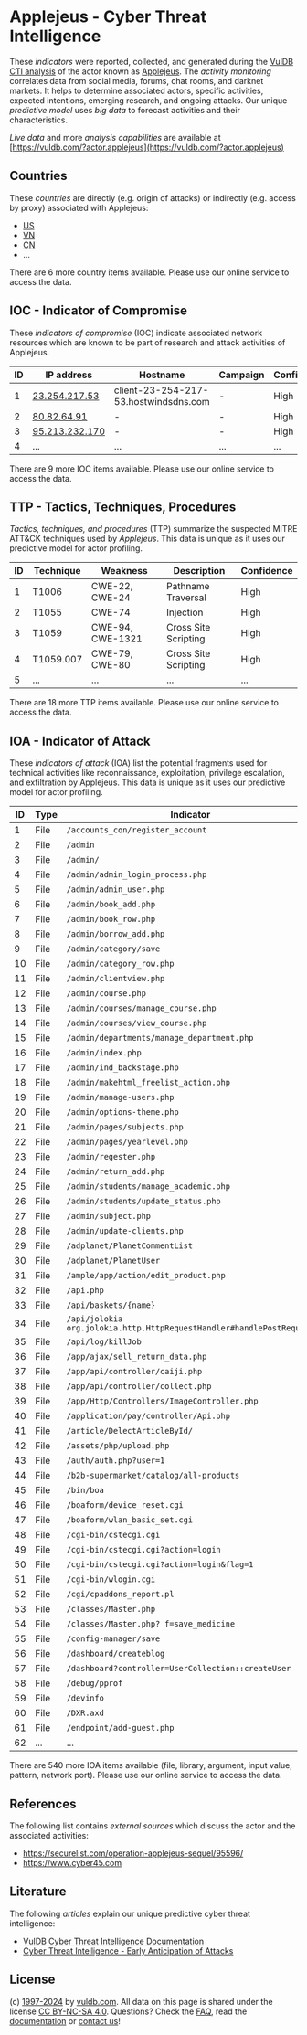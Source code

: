 # Applejeus - Cyber Threat Intelligence

These _indicators_ were reported, collected, and generated during the [VulDB CTI analysis](https://vuldb.com/?kb.cti) of the actor known as [Applejeus](https://vuldb.com/?actor.applejeus). The _activity monitoring_ correlates data from social media, forums, chat rooms, and darknet markets. It helps to determine associated actors, specific activities, expected intentions, emerging research, and ongoing attacks. Our unique _predictive model_ uses _big data_ to forecast activities and their characteristics.

_Live data_ and more _analysis capabilities_ are available at [https://vuldb.com/?actor.applejeus](https://vuldb.com/?actor.applejeus)

## Countries

These _countries_ are directly (e.g. origin of attacks) or indirectly (e.g. access by proxy) associated with Applejeus:

* [US](https://vuldb.com/?country.us)
* [VN](https://vuldb.com/?country.vn)
* [CN](https://vuldb.com/?country.cn)
* ...

There are 6 more country items available. Please use our online service to access the data.

## IOC - Indicator of Compromise

These _indicators of compromise_ (IOC) indicate associated network resources which are known to be part of research and attack activities of Applejeus.

ID | IP address | Hostname | Campaign | Confidence
-- | ---------- | -------- | -------- | ----------
1 | [23.254.217.53](https://vuldb.com/?ip.23.254.217.53) | client-23-254-217-53.hostwindsdns.com | - | High
2 | [80.82.64.91](https://vuldb.com/?ip.80.82.64.91) | - | - | High
3 | [95.213.232.170](https://vuldb.com/?ip.95.213.232.170) | - | - | High
4 | ... | ... | ... | ...

There are 9 more IOC items available. Please use our online service to access the data.

## TTP - Tactics, Techniques, Procedures

_Tactics, techniques, and procedures_ (TTP) summarize the suspected MITRE ATT&CK techniques used by _Applejeus_. This data is unique as it uses our predictive model for actor profiling.

ID | Technique | Weakness | Description | Confidence
-- | --------- | -------- | ----------- | ----------
1 | T1006 | CWE-22, CWE-24 | Pathname Traversal | High
2 | T1055 | CWE-74 | Injection | High
3 | T1059 | CWE-94, CWE-1321 | Cross Site Scripting | High
4 | T1059.007 | CWE-79, CWE-80 | Cross Site Scripting | High
5 | ... | ... | ... | ...

There are 18 more TTP items available. Please use our online service to access the data.

## IOA - Indicator of Attack

These _indicators of attack_ (IOA) list the potential fragments used for technical activities like reconnaissance, exploitation, privilege escalation, and exfiltration by Applejeus. This data is unique as it uses our predictive model for actor profiling.

ID | Type | Indicator | Confidence
-- | ---- | --------- | ----------
1 | File | `/accounts_con/register_account` | High
2 | File | `/admin` | Low
3 | File | `/admin/` | Low
4 | File | `/admin/admin_login_process.php` | High
5 | File | `/admin/admin_user.php` | High
6 | File | `/admin/book_add.php` | High
7 | File | `/admin/book_row.php` | High
8 | File | `/admin/borrow_add.php` | High
9 | File | `/admin/category/save` | High
10 | File | `/admin/category_row.php` | High
11 | File | `/admin/clientview.php` | High
12 | File | `/admin/course.php` | High
13 | File | `/admin/courses/manage_course.php` | High
14 | File | `/admin/courses/view_course.php` | High
15 | File | `/admin/departments/manage_department.php` | High
16 | File | `/admin/index.php` | High
17 | File | `/admin/ind_backstage.php` | High
18 | File | `/admin/makehtml_freelist_action.php` | High
19 | File | `/admin/manage-users.php` | High
20 | File | `/admin/options-theme.php` | High
21 | File | `/admin/pages/subjects.php` | High
22 | File | `/admin/pages/yearlevel.php` | High
23 | File | `/admin/regester.php` | High
24 | File | `/admin/return_add.php` | High
25 | File | `/admin/students/manage_academic.php` | High
26 | File | `/admin/students/update_status.php` | High
27 | File | `/admin/subject.php` | High
28 | File | `/admin/update-clients.php` | High
29 | File | `/adplanet/PlanetCommentList` | High
30 | File | `/adplanet/PlanetUser` | High
31 | File | `/ample/app/action/edit_product.php` | High
32 | File | `/api.php` | Medium
33 | File | `/api/baskets/{name}` | High
34 | File | `/api/jolokia org.jolokia.http.HttpRequestHandler#handlePostRequest` | High
35 | File | `/api/log/killJob` | High
36 | File | `/app/ajax/sell_return_data.php` | High
37 | File | `/app/api/controller/caiji.php` | High
38 | File | `/app/api/controller/collect.php` | High
39 | File | `/app/Http/Controllers/ImageController.php` | High
40 | File | `/application/pay/controller/Api.php` | High
41 | File | `/article/DelectArticleById/` | High
42 | File | `/assets/php/upload.php` | High
43 | File | `/auth/auth.php?user=1` | High
44 | File | `/b2b-supermarket/catalog/all-products` | High
45 | File | `/bin/boa` | Medium
46 | File | `/boaform/device_reset.cgi` | High
47 | File | `/boaform/wlan_basic_set.cgi` | High
48 | File | `/cgi-bin/cstecgi.cgi` | High
49 | File | `/cgi-bin/cstecgi.cgi?action=login` | High
50 | File | `/cgi-bin/cstecgi.cgi?action=login&flag=1` | High
51 | File | `/cgi-bin/wlogin.cgi` | High
52 | File | `/cgi/cpaddons_report.pl` | High
53 | File | `/classes/Master.php` | High
54 | File | `/classes/Master.php? f=save_medicine` | High
55 | File | `/config-manager/save` | High
56 | File | `/dashboard/createblog` | High
57 | File | `/dashboard?controller=UserCollection::createUser` | High
58 | File | `/debug/pprof` | Medium
59 | File | `/devinfo` | Medium
60 | File | `/DXR.axd` | Medium
61 | File | `/endpoint/add-guest.php` | High
62 | ... | ... | ...

There are 540 more IOA items available (file, library, argument, input value, pattern, network port). Please use our online service to access the data.

## References

The following list contains _external sources_ which discuss the actor and the associated activities:

* https://securelist.com/operation-applejeus-sequel/95596/
* https://www.cyber45.com

## Literature

The following _articles_ explain our unique predictive cyber threat intelligence:

* [VulDB Cyber Threat Intelligence Documentation](https://vuldb.com/?kb.cti)
* [Cyber Threat Intelligence - Early Anticipation of Attacks](https://www.scip.ch/en/?labs.20201022)

## License

(c) [1997-2024](https://vuldb.com/?kb.changelog) by [vuldb.com](https://vuldb.com/?kb.about). All data on this page is shared under the license [CC BY-NC-SA 4.0](https://creativecommons.org/licenses/by-nc-sa/4.0/). Questions? Check the [FAQ](https://vuldb.com/?kb.faq), read the [documentation](https://vuldb.com/?kb) or [contact us](https://vuldb.com/?contact)!
